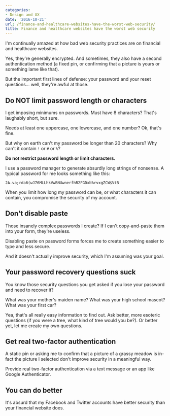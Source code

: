 ```yaml
---
categories:
- Design and UX
date: '2016-10-21'
url: /finance-and-healthcare-websites-have-the-worst-web-security/
title: Finance and healthcare websites have the worst web security
---
```


I'm continually amazed at how bad web security practices are on financial and healthcare websites.

Yes, they're generally encrypted. And sometimes, they also have a second authentication method (a fixed pin, or confirming that a picture is yours or something lame like that).

But the important first lines of defense: your password and your reset questions... well, they're awful at those.

## Do NOT limit password length or characters

I get imposing minimums on passwords. Must have 8 characters? That's laughably short, but sure.

Needs at least one uppercase, one lowercase, and one number? Ok, that's fine.

But why on earth can't my password be longer than 20 characters? Why can't it contain `!` or `#` or `%`?

**Do not restrict password length or limit characters.**

I use a password manager to generate absurdly long strings of nonsense. A typical password for me looks something like this:

```
2A.va;rda6(wJ76MLLhkVwBNUwnerfhR2FGDxb%rvxgZCW$VtB
```

When you limit how long my password can be, or what characters it can contain, you compromise the security of my account.

## Don't disable paste

Those insanely complex passwords I create? If I can't copy-and-paste them into your form, they're useless.

Disabling paste on password forms forces me to create something easier to type and less secure.

And it doesn't actually improve security, which I'm assuming was your goal.

## Your password recovery questions suck

You know those security questions you get asked if you lose your password and need to recover it?

What was your mother's maiden name? What was your high school mascot? What was your first car?

Yea, that's all really easy information to find out. Ask better, more esoteric questions (if you were a tree, what kind of tree would you be?). Or better yet, let me create my own questions.

## Get real two-factor authentication

A static pin or asking me to confirm that a picture of a grassy meadow is in-fact the picture I selected don't improve security in a meaningful way.

Provide real two-factor authentication via a text message or an app like Google Authenticator.

## You can do better

It's absurd that my Facebook and Twitter accounts have better security than your financial website does.